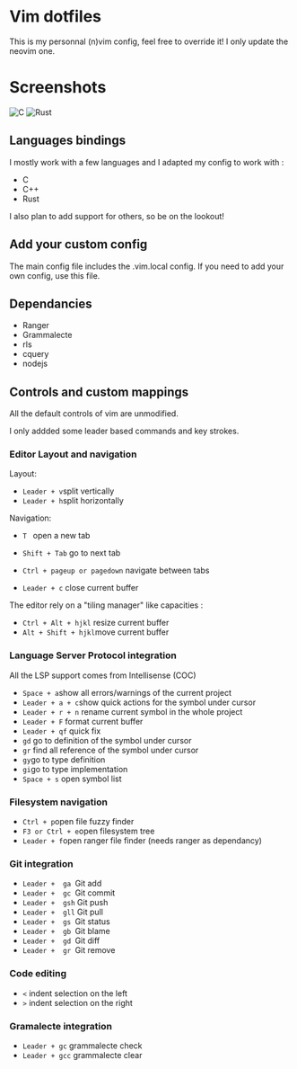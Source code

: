 # Vim dotfiles

This is my personnal (n)vim config, feel free to override it!
I only update the neovim one.


# Screenshots
![ C
](https://i.imgur.com/h8i7aaP.png)
![ Rust
](https://i.imgur.com/h0c0HOA.png)

## Languages bindings
I mostly work with a few languages and I adapted my config to work with :
 - C
 - C++
 - Rust

 I also plan to add support for others, so be on the lookout!

## Add your custom config

The main config file includes the .vim.local config. If you need to add your own config, use this file.


## Dependancies

* Ranger
* Grammalecte
* rls
* cquery
* nodejs

## Controls and custom mappings

All the default controls of vim are unmodified.

I only addded some leader based commands and key strokes.

### Editor Layout and navigation

Layout:
* `Leader + v`split vertically
* `Leader + h`split horizontally

Navigation:
* ``T `` open a new tab
* `Shift + Tab` go to next tab
* `Ctrl + pageup or pagedown` navigate between tabs

* `Leader + c` close current buffer

The editor rely on a "tiling manager" like capacities :

* `Ctrl + Alt + hjkl` resize current buffer
* `Alt + Shift + hjkl`move current buffer

### Language Server Protocol integration

All the LSP support comes from Intellisense (COC)

* `Space + a`show all errors/warnings of the current project
* `Leader + a + c`show quick actions for the symbol under cursor
* `Leader + r + n` rename current symbol in the whole project
* `Leader + F` format current buffer
* `Leader + qf` quick fix
* `gd` go to definition of the symbol under cursor
* `gr` find all reference of the symbol under cursor
* `gy`go to type definition
* `gi`go to type implementation
* `Space + s` open symbol list

### Filesystem navigation

* `Ctrl + p`open file fuzzy finder
* `F3 or Ctrl + e`open filesystem tree
* `Leader + f`open ranger file finder (needs ranger as dependancy)

### Git integration

* `Leader +  ga `Git add
* `Leader +  gc `Git commit
* `Leader +  gsh` Git push
* `Leader +  gll` Git pull
* `Leader +  gs `Git status
* `Leader +  gb `Git blame
* `Leader +  gd `Git diff
* `Leader +  gr `Git remove

### Code editing

* `<` indent selection on the left
* `>` indent selection on the right

### Gramalecte integration

* `Leader + gc` grammalecte check
* `Leader + gcc` grammalecte clear
